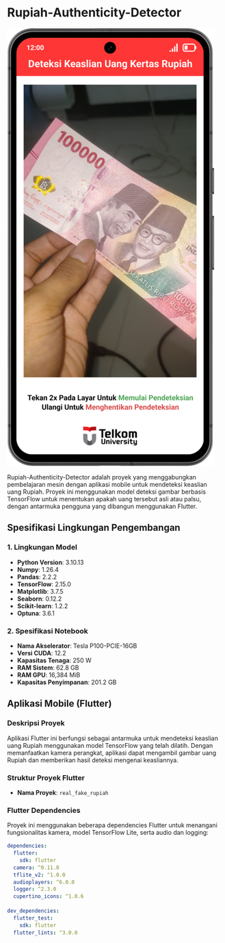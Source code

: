# Rupiah-Authenticity-Detector

![Screenshot](real_fake_rupiah/assets/images/Mockup%20Start%20App.png)

Rupiah-Authenticity-Detector adalah proyek yang menggabungkan pembelajaran mesin dengan aplikasi mobile untuk mendeteksi keaslian uang Rupiah. Proyek ini menggunakan model deteksi gambar berbasis TensorFlow untuk menentukan apakah uang tersebut asli atau palsu, dengan antarmuka pengguna yang dibangun menggunakan Flutter.

## Spesifikasi Lingkungan Pengembangan

### 1. Lingkungan Model
- **Python Version**: 3.10.13
- **Numpy**: 1.26.4
- **Pandas**: 2.2.2
- **TensorFlow**: 2.15.0
- **Matplotlib**: 3.7.5
- **Seaborn**: 0.12.2
- **Scikit-learn**: 1.2.2
- **Optuna**: 3.6.1

### 2. Spesifikasi Notebook
- **Nama Akselerator**: Tesla P100-PCIE-16GB
- **Versi CUDA**: 12.2
- **Kapasitas Tenaga**: 250 W
- **RAM Sistem**: 62.8 GB
- **RAM GPU**: 16,384 MiB
- **Kapasitas Penyimpanan**: 201.2 GB

## Aplikasi Mobile (Flutter)

### Deskripsi Proyek
Aplikasi Flutter ini berfungsi sebagai antarmuka untuk mendeteksi keaslian uang Rupiah menggunakan model TensorFlow yang telah dilatih. Dengan memanfaatkan kamera perangkat, aplikasi dapat mengambil gambar uang Rupiah dan memberikan hasil deteksi mengenai keasliannya.

### Struktur Proyek Flutter
- **Nama Proyek**: `real_fake_rupiah`

### Flutter Dependencies
Proyek ini menggunakan beberapa dependencies Flutter untuk menangani fungsionalitas kamera, model TensorFlow Lite, serta audio dan logging:

```yaml
dependencies:
  flutter:
    sdk: flutter
  camera: ^0.11.0
  tflite_v2: ^1.0.0
  audioplayers: ^6.0.0
  logger: ^2.3.0
  cupertino_icons: ^1.0.6

dev_dependencies:
  flutter_test:
    sdk: flutter
  flutter_lints: ^3.0.0
